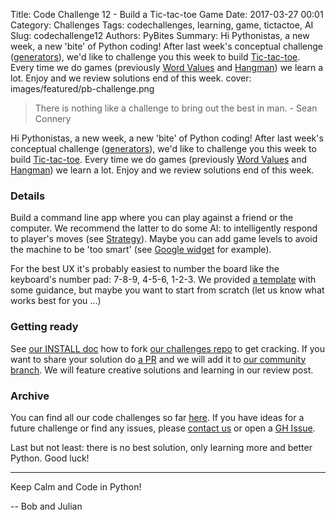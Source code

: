 Title: Code Challenge 12 - Build a Tic-tac-toe Game
Date: 2017-03-27 00:01
Category: Challenges
Tags: codechallenges, learning, game, tictactoe, AI
Slug: codechallenge12
Authors: PyBites
Summary: Hi Pythonistas, a new week, a new 'bite' of Python coding! After last week's conceptual challenge ([generators](http://pybit.es/codechallenge11.html)), we'd like to challenge you this week to build [Tic-tac-toe](https://en.wikipedia.org/wiki/Tic-tac-toe). Every time we do games (previously [Word Values](http://pybit.es/codechallenge02.html) and [Hangman](http://pybit.es/codechallenge10.html)) we learn a lot. Enjoy and we review solutions end of this week.
cover: images/featured/pb-challenge.png

> There is nothing like a challenge to bring out the best in man. - Sean Connery

Hi Pythonistas, a new week, a new 'bite' of Python coding! After last week's conceptual challenge ([generators](http://pybit.es/codechallenge11.html)), we'd like to challenge you this week to build [Tic-tac-toe](https://en.wikipedia.org/wiki/Tic-tac-toe). Every time we do games (previously [Word Values](http://pybit.es/codechallenge02.html) and [Hangman](http://pybit.es/codechallenge10.html)) we learn a lot. Enjoy and we review solutions end of this week.

### Details

Build a command line app where you can play against a friend or the computer. We recommend the latter to do some AI: to intelligently respond to player's moves (see [Strategy](https://en.wikipedia.org/wiki/Tic-tac-toe#Strategy)). Maybe you can add game levels to avoid the machine to be 'too smart' (see [Google widget](https://www.google.es/search?q=tictactoe&oq=tictactoe) for example). 

For the best UX it's probably easiest to number the board like the keyboard's number pad: 7-8-9, 4-5-6, 1-2-3. We provided [a template](https://github.com/pybites/challenges/blob/master/12/tictactoe-template.py) with some guidance, but maybe you want to start from scratch (let us know what works best for you ...)

### Getting ready 

See [our INSTALL doc](https://github.com/pybites/challenges/blob/master/INSTALL.md) how to fork [our challenges repo](https://github.com/pybites/challenges) to get cracking. If you want to share your solution do [a PR](https://github.com/pybites/challenges/compare) and we will add it to [our community branch](https://github.com/pybites/challenges/tree/community). We will feature creative solutions and learning in our review post.

### Archive

You can find all our code challenges so far [here](http://pybit.es/pages/challenges.html). If you have ideas for a future challenge or find any issues, please [contact us](http://pybit.es/pages/about.html) or open a [GH Issue](https://github.com/pybites/challenges/issues).

Last but not least: there is no best solution, only learning more and better Python. Good luck!

---

Keep Calm and Code in Python!

-- Bob and Julian
